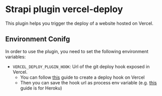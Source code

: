 # Strapi plugin vercel-deploy

This plugin helps you trigger the deploy of a website hosted on Vercel.

## Environment Conifg

In order to use the plugin, you need to set the following environment variables:

- `VERCEL_DEPLOY_PLUGIN_HOOK`: Url of the git deploy hook exposed in Vercel.
  - You can follow [this](https://vercel.com/docs/git/deploy-hooks) guide to create a deploy hook on Vercel
  - Then you can save the hook url as process env variable (e.g. [this](https://devcenter.heroku.com/articles/config-vars) guide is for Heroku)
